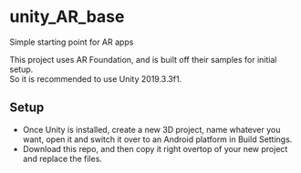 # unity_AR_base
Simple starting point for AR apps

This project uses AR Foundation, and is built off their samples for initial setup.  
So it is recommended to use Unity 2019.3.3f1.

## Setup
* Once Unity is installed, create a new 3D project, name whatever you want, open it and switch it over to an Android platform in Build Settings.
* Download this repo, and then copy it right overtop of your new project and replace the files.
